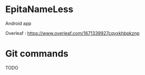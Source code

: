 # EpitaNameLess

Android app

Overleaf : https://www.overleaf.com/1671339927cqyxkhbpkznp

# Git commands

TODO
